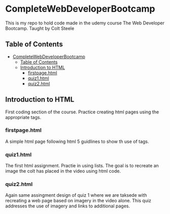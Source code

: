 # CompleteWebDeveloperBootcamp
This is my repo to hold code made in the udemy course The Web Developer Bootcamp. Taught by Colt Steele

## Table of Contents

- [CompleteWebDeveloperBootcamp](#completewebdeveloperbootcamp)
  - [Table of Contents](#table-of-contents)
  - [Introduction to HTML](#introduction-to-html)
    - [firstpage.html](#firstpagehtml)
    - [quiz1.html](#quiz1html)
    - [quiz2.html](#quiz2html)

## Introduction to HTML

First coding section of the course. Practice creating html pages using the appropriate tags.

### firstpage.html

A simple html page following html 5 guidlines to show th use of tags.

### quiz1.html

The first html assignment. Practie in using lists. The goal is to recreate an image the colt has placed in the video using html code.

### quiz2.html

Again same assingment design of quiz 1 where we are taksede with recreating a web page based on imagery in the video alone. This quiz addresses the use of imagery and links to additional pages.
